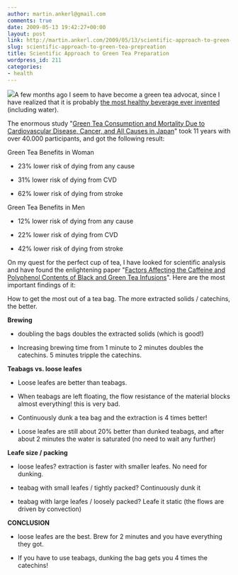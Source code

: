 ```yaml
---
author: martin.ankerl@gmail.com
comments: true
date: 2009-05-13 19:42:27+00:00
layout: post
link: http://martin.ankerl.com/2009/05/13/scientific-approach-to-green-tea-prepreation/
slug: scientific-approach-to-green-tea-prepreation
title: Scientific Approach to Green Tea Preparation
wordpress_id: 211
categories:
- health
---
```


![](http://martin.ankerl.com/wp-content/uploads/2009/05/greentea.jpg)A few months ago I seem to have become a green tea advocat, since I have realized that it is probably [the most healthy beverage ever invented](http://www.whfoods.com/genpage.php?tname=foodspice&dbid=146) (including water).

The enormous study "[Green Tea Consumption and Mortality Due to Cardiovascular Disease, Cancer, and All Causes in Japan](http://jama.ama-assn.org/cgi/content/abstract/296/10/1255)" took 11 years with over 40.000 participants, and got the following result:

Green Tea Benefits in Woman



	
  * 23% lower risk of dying from any cause


	
  * 31% lower risk of dying from CVD


	
  * 62% lower risk of dying from stroke



Green Tea Benefits in Men

	
  * 12% lower risk of dying from any cause


	
  * 22% lower risk of dying from CVD


	
  * 42% lower risk of dying from stroke






On my quest for the perfect cup of tea, I have looked for scientific analysis and have found the enlightening paper "[Factors Affecting the Caffeine and Polyphenol Contents of Black and Green Tea Infusions](http://drmuthumani.googlepages.com/Factorsaffecting.pdf)". Here are the most important findings of it:

How to get the most out of a tea bag. The more extracted solids / catechins, the better.

**Brewing**



	
  * doubling the bags doubles the extracted solids (which is good!)


	
  * Increasing brewing time from 1 minute to 2 minutes doubles the catechins. 5 minutes tripple the catechins.



**Teabags vs. loose leafes**



	
  * Loose leafes are better than teabags.


	
  * When teabags are left floating, the flow resistance of the material blocks almost everything! this is very bad.


	
  * Continuously dunk a tea bag and the extraction is 4 times better!


	
  * Loose leafes are still about 20% better than dunked teabags, and after about 2 minutes the water is saturated (no need to wait any further)




**Leafe size / packing**



	
  * loose leafes? extraction is faster with smaller leafes. No need for dunking.


	
  * teabag with small leafes / tightly packed? Continuously dunk it


	
  * teabag with large leafes / loosely packed? Leafe it static (the flows are driven by convection)



**CONCLUSION**



	
  * loose leafes are the best. Brew for 2 minutes and you have everything they got.


	
  * If you have to use teabags, dunking the bag gets you 4 times the catechins!


